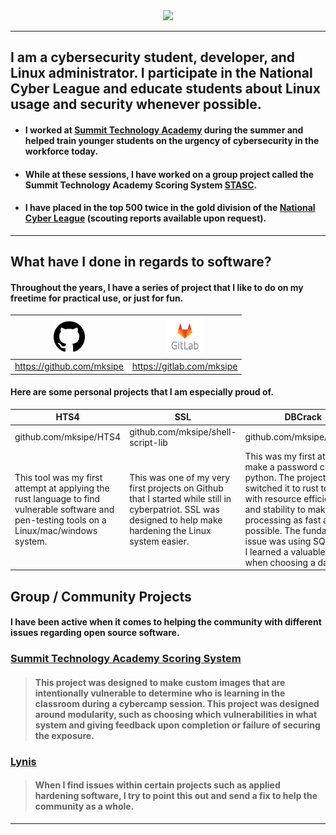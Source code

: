 
<div style="text-align:center"><img src="https://mksipe.github.io/mksipe/_layouts/assets/me.jpg" /></div>

___

## I am a cybersecurity student, developer, and Linux administrator.  I participate in the National Cyber League and educate students about Linux usage and security whenever possible.

 * #### I worked at [Summit Technology Academy](https://sta.lsr7.org/) during the summer and helped train younger students on the urgency of cybersecurity in the workforce today.
 * #### While at these sessions, I have worked on a group project called the Summit Technology Academy Scoring System [STASC](https://gitlab.com/summit-technology-academy/stasc).
* #### I have placed in the top 500 twice in the gold division of the [National Cyber League](nationalcyberleague.org) (scouting reports available upon request).

___

## What have I done in regards to software?

#### Throughout the years, I have a series of project that I like to do on my freetime for practical use, or just for fun.


|<div style="text-align:center"><img src="_layouts/assets/github.png" style="width:50px;height:50px;"/></div> | <div style="text-align:center"><img src="_layouts/assets/gitlab.png" style="width:60px;height:60px;"/></div> | 
|-|-|
|https://github.com/mksipe|https://gitlab.com/mksipe|

#### Here are some personal projects that I am especially proud of.

|HTS4|SSL|DBCrack|Caecrack|
|-|-|-|-|
|github.com/mksipe/HTS4|github.com/mksipe/shell-script-lib|github.com/mksipe/dbcrack|github.com/caecrack|
|This tool was my first attempt at applying the rust language to find vulnerable software and pen-testing tools on a Linux/mac/windows system. | This was one of my very first projects on Github that I started while still in cyberpatriot. SSL was designed to help make hardening the Linux system easier. | This was my first attempt to make a password cracker in python. The project switched it to rust to help with resource efficiency and stability to make processing as fast as possible. The fundamental issue was using SQLite, and I learned a valuable lesson when choosing a database.| Caecrack was a shot as making an automatic Ceasar cipher cracker to make a mass toolkit in the National Cyber League to make the cryptography section easier.|

## Group / Community Projects

#### I have been active when it comes to helping the community with different issues regarding open source software. 



### [Summit Technology Academy Scoring System](https://gitlab.com/summit-technology-academy/stasc)

> #### This project was designed to make custom images that are intentionally vulnerable to determine who is learning in the classroom during a cybercamp session. This project was designed around modularity, such as choosing which vulnerabilities in what system and giving feedback upon completion or failure of securing the exposure.

### [Lynis](https://github.com/CISOfy/lynis)
> #### When I find issues within certain projects such as applied hardening software, I try to point this out and send a fix to help the community as a whole.


___